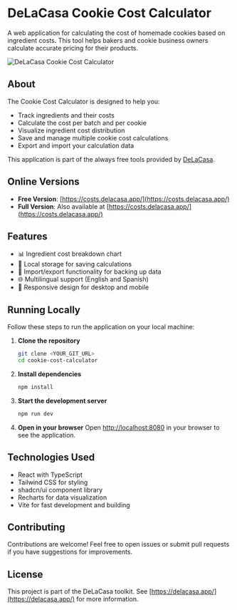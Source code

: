 
# DeLaCasa Cookie Cost Calculator

A web application for calculating the cost of homemade cookies based on ingredient costs. This tool helps bakers and cookie business owners calculate accurate pricing for their products.

![DeLaCasa Cookie Cost Calculator](https://placeholder.com/cookie-calculator)

## About

The Cookie Cost Calculator is designed to help you:
- Track ingredients and their costs
- Calculate the cost per batch and per cookie
- Visualize ingredient cost distribution
- Save and manage multiple cookie cost calculations
- Export and import your calculation data

This application is part of the always free tools provided by [DeLaCasa](https://delacasa.app/).

## Online Versions

- **Free Version**: [https://costs.delacasa.app/](https://costs.delacasa.app/)
- **Full Version**: Also available at [https://costs.delacasa.app/](https://costs.delacasa.app/)

## Features

- 📊 Ingredient cost breakdown chart
- 💾 Local storage for saving calculations
- 🔄 Import/export functionality for backing up data
- 🌐 Multilingual support (English and Spanish)
- 📱 Responsive design for desktop and mobile

## Running Locally

Follow these steps to run the application on your local machine:

1. **Clone the repository**
   ```sh
   git clone <YOUR_GIT_URL>
   cd cookie-cost-calculator
   ```

2. **Install dependencies**
   ```sh
   npm install
   ```

3. **Start the development server**
   ```sh
   npm run dev
   ```

4. **Open in your browser**
   Open [http://localhost:8080](http://localhost:8080) in your browser to see the application.

## Technologies Used

- React with TypeScript
- Tailwind CSS for styling
- shadcn/ui component library
- Recharts for data visualization
- Vite for fast development and building

## Contributing

Contributions are welcome! Feel free to open issues or submit pull requests if you have suggestions for improvements.

## License

This project is part of the DeLaCasa toolkit. See [https://delacasa.app/](https://delacasa.app/) for more information.

